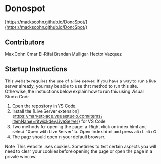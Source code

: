 # Donospot
[https://mackscohn.github.io/DonoSpot/](https://mackscohn.github.io/DonoSpot/)

## Contributors
Max Cohn
Omar El-Rifai
Brendan Mulligan
Hector Vazquez

## Startup Instructions
This website requires the use of a live server. 
If you have a way to run a live server already, you may be able to use that method to run this site.
Otherwise, the instructions below explain how to run this using Visual Studio Code.

1. Open the repository in VS Code.
2. Install the [Live Server extension]{https://marketplace.visualstudio.com/items?itemName=ritwickdey.LiveServer} for VS Code
3. Two methods for opening the page:
      a. Right click on index.html and select "Open with Live Server"
      b. Open index.html and press alt+L alt+O
4. The page should open in your default browser.

Note: This website uses cookies. Sometimes to test certain aspects you will need to clear your cookies before opening the page or open the page in a private window.
